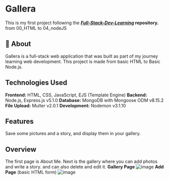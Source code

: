 # Gallera
This is my first project following the **[*Full-Stack-Dev-Learning*](https://github.com/ZERRY-000/Full-Stack-Dev-Learning.git) repository.** from 00_HTML to 04_nodeJS

## 📖 About
Gallera is a full-stack web application that was built as part of my journey learning web development.
This project is made from basic HTML to Basic Node.js.

## Technologies Used
**Frontend:** HTML, CSS, JavaScript, EJS (Template Engine)
**Backend:** Node.js, Express.js v5.1.0
**Database:** MongoDB with Mongoose ODM v8.15.2
**File Upload:** Multer v2.0.1
**Development:** Nodemon v3.1.10

## Features
  Save some pictures and a story, and display them in your gallery.

## Overview
  The first page is About Me.
  Next is the gallery where you can add photos and write a story. and can also delete and edit it.
**Gallery Page**
  ![image](https://github.com/user-attachments/assets/77351eda-5451-402e-b894-bdb2cd4a7d66)
**Add Page** (basic HTML form)
  ![image](https://github.com/user-attachments/assets/b432b9da-9321-4ffc-a2b9-f9b98cd20db3)


